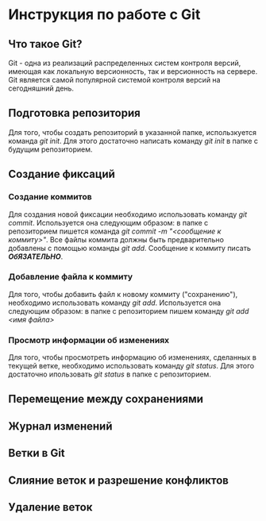 # Инструкция по работе с Git

## Что такое Git?

Git - одна из реализаций распределенных систем контроля версий, имеющая как локальную версионность, так и версионность на сервере. Git является самой популярной системой контроля версий на сегодняшний день.

## Подготовка репозитория
Для того, чтобы создать репозиторий в указанной папке, использкуется команда *git init*. Для этого достаточно написать команду *git init* в папке с будущим репозиторием.

## Создание фиксаций

### Создание коммитов

Для создания новой фиксации необходимо использовать команду *git commit*. Используется она следующим образом: в папке с репозиторием пишется команда *git commit -m "<сообщение к коммиту>"*. Все файлы коммита должны быть предварительно добавлены с помощью команды *git add*. Сообщение к коммиту писать ***ОбЯЗАТЕЛЬНО***.

### Добавление файла к коммиту
Для того, чтобы добавить файл к новому коммиту ("сохранению"), необходимо использовать команду *git add*. Используется она следующим образом: в папке с репозиторием пишем команду *git add <имя файла>*

### Просмотр информации об изменениях

Для того, чтобы просмотреть информацию об изменениях, сделанных в текущей ветке, необходимо использовать команду *git status*. Для этого достаточно ипользовать *git status* в папке с репозиторием.

## Перемещение между сохранениями

## Журнал изменений

## Ветки в Git

## Слияние веток и разрешение конфликтов

## Удаление веток